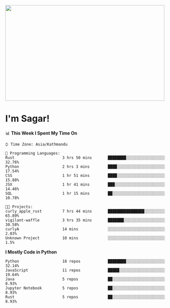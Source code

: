 
<img src="https://media.giphy.com/media/3ornk57KwDXf81rjWM/giphy.gif" width="500" height="300" frameBorder="0" class="giphy-embed" allowFullScreen></img>

#   I'm Sagar!

<!--START_SECTION:waka-->
📊 **This Week I Spent My Time On** 

```text
⌚︎ Time Zone: Asia/Kathmandu

💬 Programming Languages: 
Rust                     3 hrs 50 mins       ████████░░░░░░░░░░░░░░░░░   32.76% 
Python                   2 hrs 3 mins        ████░░░░░░░░░░░░░░░░░░░░░   17.54% 
CSS                      1 hr 51 mins        ████░░░░░░░░░░░░░░░░░░░░░   15.88% 
JSX                      1 hr 41 mins        ███░░░░░░░░░░░░░░░░░░░░░░   14.46% 
SQL                      1 hr 15 mins        ██░░░░░░░░░░░░░░░░░░░░░░░   10.78%

🐱‍💻 Projects: 
curly_apple_rust         7 hrs 44 mins       ████████████████░░░░░░░░░   65.89% 
vigilant-waffle          3 hrs 35 mins       ███████░░░░░░░░░░░░░░░░░░   30.58% 
curlyA                   14 mins             ░░░░░░░░░░░░░░░░░░░░░░░░░   2.03% 
Unknown Project          10 mins             ░░░░░░░░░░░░░░░░░░░░░░░░░   1.5%

```

**I Mostly Code in Python** 

```text
Python                   18 repos            ████████░░░░░░░░░░░░░░░░░   32.14% 
JavaScript               11 repos            █████░░░░░░░░░░░░░░░░░░░░   19.64% 
Java                     5 repos             ██░░░░░░░░░░░░░░░░░░░░░░░   8.93% 
Jupyter Notebook         5 repos             ██░░░░░░░░░░░░░░░░░░░░░░░   8.93% 
Rust                     5 repos             ██░░░░░░░░░░░░░░░░░░░░░░░   8.93%

```



<!--END_SECTION:waka-->
